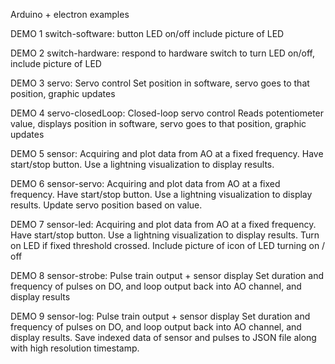Arduino + electron examples

DEMO 1 switch-software: button LED on/off include picture of LED

DEMO 2 switch-hardware: respond to hardware switch to turn LED on/off, include picture of LED

DEMO 3 servo: Servo control
Set position in software, servo goes to that position, graphic updates

DEMO 4 servo-closedLoop: Closed-loop servo control
Reads potentiometer value, displays position in software, servo goes to that position, graphic updates

DEMO 5 sensor: Acquiring and plot data from AO at a fixed frequency. Have start/stop button. Use a lightning visualization to display results.

DEMO 6 sensor-servo: Acquiring and plot data from AO at a fixed frequency. Have start/stop button. Use a lightning visualization to display results. Update servo position based on value.

DEMO 7 sensor-led: Acquiring and plot data from AO at a fixed frequency. Have start/stop button. Use a lightning visualization to display results. Turn on LED if fixed threshold crossed. Include picture of icon of LED turning on / off

DEMO 8 sensor-strobe: Pulse train output + sensor display
Set duration and frequency of pulses on DO, and loop output back into AO channel, and display results

DEMO 9 sensor-log: Pulse train output + sensor display
Set duration and frequency of pulses on DO, and loop output back into AO channel, and display results. Save indexed data of sensor and pulses to JSON file along with high resolution timestamp.
